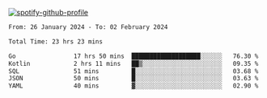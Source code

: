 [![spotify-github-profile](https://spotify-github-profile.vercel.app/api/view?uid=313pysyt3uxkjdidtiuvzf7nrnnu&cover_image=true&theme=natemoo-re&show_offline=false&background_color=121212&interchange=false&bar_color=53b14f&bar_color_cover=false)](https://spotify-github-profile.vercel.app/api/view?uid=313pysyt3uxkjdidtiuvzf7nrnnu&redirect=true)

<!--START_SECTION:waka-->

```txt
From: 26 January 2024 - To: 02 February 2024

Total Time: 23 hrs 23 mins

Go                17 hrs 50 mins  ███████████████████░░░░░░   76.30 %
Kotlin            2 hrs 11 mins   ██▒░░░░░░░░░░░░░░░░░░░░░░   09.35 %
SQL               51 mins         █░░░░░░░░░░░░░░░░░░░░░░░░   03.68 %
JSON              50 mins         █░░░░░░░░░░░░░░░░░░░░░░░░   03.63 %
YAML              40 mins         ▓░░░░░░░░░░░░░░░░░░░░░░░░   02.90 %
```

<!--END_SECTION:waka-->